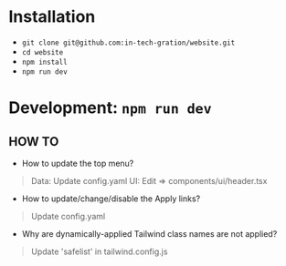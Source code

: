 # Installation

  - `git clone git@github.com:in-tech-gration/website.git`
  - `cd website`
  - `npm install`
  - `npm run dev`

# Development: `npm run dev`

## HOW TO

- How to update the top menu?
> Data: Update config.yaml
> UI: Edit => components/ui/header.tsx

- How to update/change/disable the Apply links?
> Update config.yaml

- Why are dynamically-applied Tailwind class names are not applied?
> Update 'safelist' in tailwind.config.js
